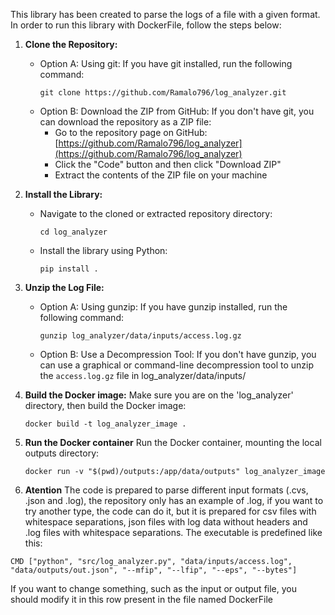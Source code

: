 This library has been created to parse the logs of a file with a given format. In order to run this library with DockerFile, follow the steps below:

1. **Clone the Repository:**
   - Option A: Using git:
     If you have git installed, run the following command:
     ```
     git clone https://github.com/Ramalo796/log_analyzer.git
     ```
   - Option B: Download the ZIP from GitHub:
   	If you don't have git, you can download the repository as a ZIP file:
		- Go to the repository page on GitHub: [https://github.com/Ramalo796/log_analyzer](https://github.com/Ramalo796/log_analyzer)
		- Click the "Code" button and then click "Download ZIP"
		- Extract the contents of the ZIP file on your machine


2. **Install the Library:**
   - Navigate to the cloned or extracted repository directory:
     ```
     cd log_analyzer
     ```
   - Install the library using Python:
     ```
     pip install .
     ```

3. **Unzip the Log File:**
   - Option A: Using gunzip:
     If you have gunzip installed, run the following command:
     ```
     gunzip log_analyzer/data/inputs/access.log.gz
     ```
   - Option B: Use a Decompression Tool:
     If you don't have gunzip, you can use a graphical or command-line decompression tool to unzip the `access.log.gz` file in log_analyzer/data/inputs/

4. **Build the Docker image:**
   Make sure you are on the 'log_analyzer' directory, then build the Docker image:
   ```
   docker build -t log_analyzer_image .
   ```
5. **Run the Docker container**
   Run the Docker container, mounting the local outputs directory:
   ```
   docker run -v "$(pwd)/outputs:/app/data/outputs" log_analyzer_image
   ```

6. **Atention**
The code is prepared to parse different input formats (.cvs, .json and .log), the repository only has an example of .log, if you want to try another type, the code can do it, but it is prepared for csv files with whitespace separations, json files with log data without headers and .log files with whitespace separations.
The executable is predefined like this:
 ```
 CMD ["python", "src/log_analyzer.py", "data/inputs/access.log", "data/outputs/out.json", "--mfip", "--lfip", "--eps", "--bytes"]
 ```
If you want to change something, such as the input or output file, you should modify it in this row present in the file named DockerFile
  
